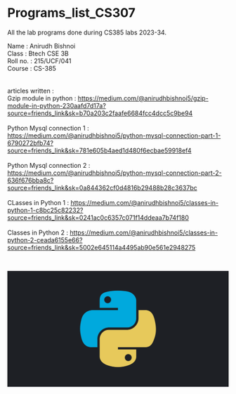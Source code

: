 # Programs_list_CS307
All the lab programs done during CS385 labs 2023-34.

Name : Anirudh Bishnoi <br>
Class : Btech CSE 3B <br>
Roll no. : 215/UCF/041 <br>
Course : CS-385 <br>
<br>
<br>
articles written : <br>
Gzip module in python : https://medium.com/@anirudhbishnoi5/gzip-module-in-python-230aafd7d17a?source=friends_link&sk=b70a203c2faafe6684fcc4dcc5c9be94 <br>
<br>
Python Mysql connection 1 : https://medium.com/@anirudhbishnoi5/python-mysql-connection-part-1-6790272bfb74?source=friends_link&sk=781e605b4aed1d480f6ecbae59918ef4 <br>
<br>
Python Mysql connection 2 : https://medium.com/@anirudhbishnoi5/python-mysql-connection-part-2-636f676bba8c?source=friends_link&sk=0a844362cf0d4816b29488b28c3637bc <br>
<br>
CLasses in Python 1 : https://medium.com/@anirudhbishnoi5/classes-in-python-1-c8bc25c82232?source=friends_link&sk=0241ac0c6357c071f14ddeaa7b74f180 <br>
<br>
Classes in Python 2 : https://medium.com/@anirudhbishnoi5/classes-in-python-2-ceada6155e66?source=friends_link&sk=5002e645114a4495ab90e561e2948275 <br>

<br>

![Python Logo](https://github.com/Abs2002/Programs_list_CS307/blob/main/Building_a_Python_ecosystem_for_efficient_and_reliable_development.png)
